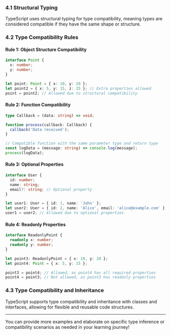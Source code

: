 ### 4.1 Structural Typing

TypeScript uses structural typing for type compatibility, meaning types are considered compatible if they have the same shape or structure.

### 4.2 Type Compatibility Rules

#### Rule 1: Object Structure Compatibility

```typescript
interface Point {
  x: number;
  y: number;
}

let point: Point = { x: 10, y: 20 };
let point2 = { x: 5, y: 15, z: 25 }; // Extra properties allowed
point = point2; // Allowed due to structural compatibility
```

#### Rule 2: Function Compatibility

```typescript
type Callback = (data: string) => void;

function process(callback: Callback) {
  callback('Data received');
}

// Compatible function with the same parameter type and return type
const logData = (message: string) => console.log(message);
process(logData);
```

#### Rule 3: Optional Properties

```typescript
interface User {
  id: number;
  name: string;
  email?: string; // Optional property
}

let user1: User = { id: 1, name: 'John' };
let user2: User = { id: 2, name: 'Alice', email: 'alice@example.com' };
user1 = user2; // Allowed due to optional properties
```

#### Rule 4: Readonly Properties

```typescript
interface ReadonlyPoint {
  readonly x: number;
  readonly y: number;
}

let point3: ReadonlyPoint = { x: 10, y: 20 };
let point4: Point = { x: 5, y: 15 };

point3 = point4; // Allowed, as point4 has all required properties
point4 = point3; // Not allowed, as point3 has readonly properties
```

### 4.3 Type Compatibility and Inheritance

TypeScript supports type compatibility and inheritance with classes and interfaces, allowing for flexible and reusable code structures.

---

You can provide more examples and elaborate on specific type inference or compatibility scenarios as needed in your learning journey!